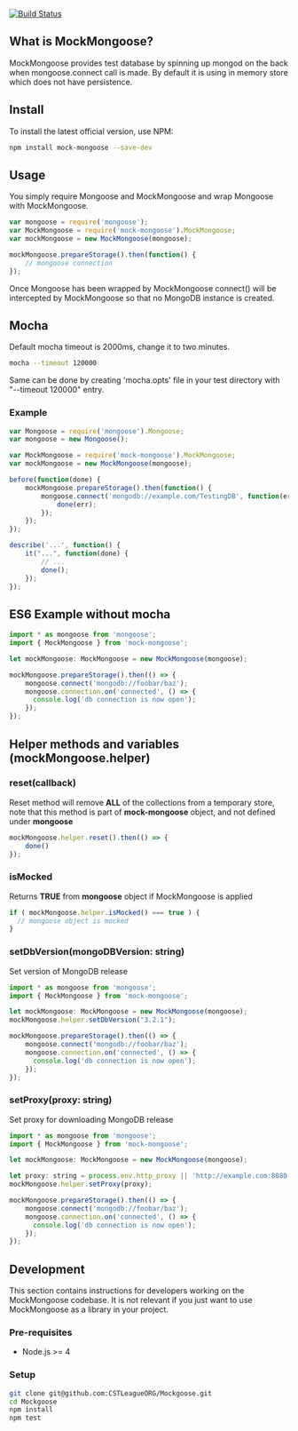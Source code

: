 [![Build Status](https://travis-ci.org/CSTLeagueORG/Mockgoose.svg?branch=master)](https://travis-ci.org/CSTLeagueORG/Mockgoose)

## What is MockMongoose?

MockMongoose provides test database by spinning up mongod on the back when mongoose.connect call is made. By default it is using in memory store which does not have persistence.

## Install
To install the latest official version, use NPM:

```bash
npm install mock-mongoose --save-dev
```

## Usage
You simply require Mongoose and MockMongoose and wrap Mongoose with MockMongoose.

```javascript
var mongoose = require('mongoose');
var MockMongoose = require('mock-mongoose').MockMongoose;
var mockMongoose = new MockMongoose(mongoose);

mockMongoose.prepareStorage().then(function() {
	// mongoose connection		
});
```

Once Mongoose has been wrapped by MockMongoose connect() will be intercepted by MockMongoose so that no MongoDB instance is created.

## Mocha

Default mocha timeout is 2000ms, change it to two minutes.

```bash
mocha --timeout 120000
```

Same can be done by creating 'mocha.opts' file in your test directory with "--timeout 120000" entry.

### Example

```javascript
var Mongoose = require('mongoose').Mongoose;
var mongoose = new Mongoose();

var MockMongoose = require('mock-mongoose').MockMongoose;
var mockMongoose = new MockMongoose(mongoose);

before(function(done) {
	mockMongoose.prepareStorage().then(function() {
		mongoose.connect('mongodb://example.com/TestingDB', function(err) {
			done(err);
		});
	});
});

describe('...', function() {
	it("...", function(done) {
		// ...
		done();
	});
});
```

## ES6 Example without mocha

```javascript
import * as mongoose from 'mongoose';
import { MockMongoose } from 'mock-mongoose';

let mockMongoose: MockMongoose = new MockMongoose(mongoose);

mockMongoose.prepareStorage().then(() => {
	mongoose.connect('mongodb://foobar/baz');
	mongoose.connection.on('connected', () => {  
	  console.log('db connection is now open');
	}); 
});
```

## Helper methods and variables (mockMongoose.helper)

### reset(callback)
Reset method will remove **ALL** of the collections from a temporary store,
note that this method is part of **mock-mongoose** object, and not defined under
**mongoose**

```javascript
mockMongoose.helper.reset().then(() => {
	done()
});
```

### isMocked
Returns **TRUE** from **mongoose** object if MockMongoose is applied

```javascript
if ( mockMongoose.helper.isMocked() === true ) {
  // mongoose object is mocked
}
```

### setDbVersion(mongoDBVersion: string)
Set version of MongoDB release

```javascript
import * as mongoose from 'mongoose';
import { MockMongoose } from 'mock-mongoose';

let mockMongoose: MockMongoose = new MockMongoose(mongoose);
mockMongoose.helper.setDbVersion("3.2.1");

mockMongoose.prepareStorage().then(() => {
	mongoose.connect('mongodb://foobar/baz');
	mongoose.connection.on('connected', () => {  
	  console.log('db connection is now open');
	}); 
});
```

### setProxy(proxy: string)
Set proxy for downloading MongoDB release

```javascript
import * as mongoose from 'mongoose';
import { MockMongoose } from 'mock-mongoose';

let mockMongoose: MockMongoose = new MockMongoose(mongoose);

let proxy: string = process.env.http_proxy || 'http://example.com:8080';
mockMongoose.helper.setProxy(proxy);

mockMongoose.prepareStorage().then(() => {
	mongoose.connect('mongodb://foobar/baz');
	mongoose.connection.on('connected', () => {  
	  console.log('db connection is now open');
	}); 
});
```

## Development

This section contains instructions for developers working on the MockMongoose codebase.
It is not relevant if you just want to use MockMongoose as a library in your project.

### Pre-requisites

* Node.js >= 4

### Setup

```bash
git clone git@github.com:CSTLeagueORG/Mockgoose.git
cd Mockgoose
npm install
npm test
```